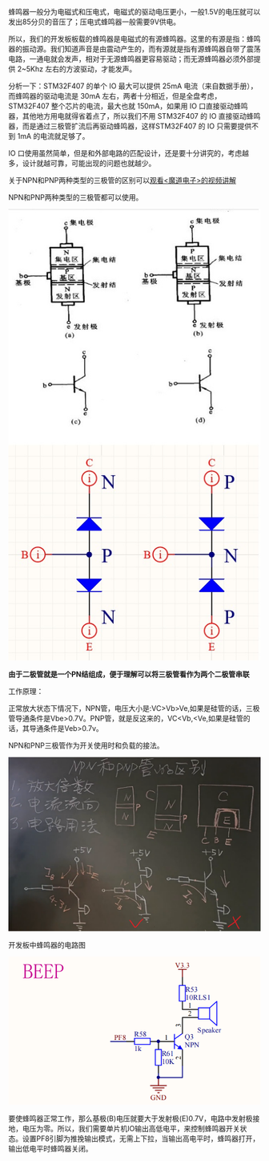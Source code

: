 

蜂鸣器一般分为电磁式和压电式，电磁式的驱动电压更小，一般1.5V的电压就可以发出85分贝的音压了；压电式蜂鸣器一般需要9V供电。

所以，我们的开发板板载的蜂鸣器是电磁式的有源蜂鸣器。这里的有源是指：蜂鸣器的振动源。我们知道声音是由震动产生的，而有源就是指有源蜂鸣器自带了震荡电路，一通电就会发声，相对于无源蜂鸣器更容易驱动；而无源蜂鸣器必须外部提供 2~5Khz 左右的方波驱动，才能发声。

分析一下：STM32F407 的单个 IO 最大可以提供 25mA 电流（来自数据手册），而蜂鸣器的驱动电流是 30mA 左右，两者十分相近，但是全盘考虑，STM32F407 整个芯片的电流，最大也就 150mA，如果用 IO 口直接驱动蜂鸣器，其他地方用电就得省着点了，所以我们不用 STM32F407 的 IO 直接驱动蜂鸣器，而是通过三极管扩流后再驱动蜂鸣器，这样STM32F407 的 IO 只需要提供不到 1mA 的电流就足够了。

IO 口使用虽然简单，但是和外部电路的匹配设计，还是要十分讲究的，考虑越多，设计就越可靠，可能出现的问题也就越少。

关于NPN和PNP两种类型的三极管的区别可以[观看<魔道电子>的视频讲解](https://www.youtube.com/watch?v=Gi6dF8qBzMM)

NPN和PNP两种类型的三极管都可以使用。

![1.二极管构成的](https://github.com/CaiNiao-Z/Test_Project_Github/blob/main/2.%E8%9C%82%E9%B8%A3%E5%99%A8(Buzzer)%E5%AD%A6%E4%B9%A0%E7%AC%94%E8%AE%B0/image/1.%E4%BA%8C%E6%9E%81%E7%AE%A1%E6%9E%84%E6%88%90%E7%9A%84.jpg)

**由于二极管就是一个PN结组成，便于理解可以将三极管看作为两个二极管串联**

工作原理：

正常放大状态下情况下，NPN管，电压大小是:VC>Vb>Ve,如果是硅管的话，三极管导通条件是Vbe>0.7V。PNP管，就是反这来的，VC<Vb,<Ve,如果是硅管的话，其导通条件是Veb>0.7v。

NPN和PNP三极管作为开关使用时和负载的接法。

![2.NPN和PNP三极管的区别](https://github.com/CaiNiao-Z/Test_Project_Github/blob/main/2.%E8%9C%82%E9%B8%A3%E5%99%A8(Buzzer)%E5%AD%A6%E4%B9%A0%E7%AC%94%E8%AE%B0/image/2.NPN%E5%92%8CPNP%E4%B8%89%E6%9E%81%E7%AE%A1%E7%9A%84%E5%8C%BA%E5%88%AB.png)

开发板中蜂鸣器的电路图

![3.beep原理图](https://github.com/CaiNiao-Z/Test_Project_Github/blob/main/2.%E8%9C%82%E9%B8%A3%E5%99%A8(Buzzer)%E5%AD%A6%E4%B9%A0%E7%AC%94%E8%AE%B0/image/3.beep%E5%8E%9F%E7%90%86%E5%9B%BE.png)

要使蜂鸣器正常工作，那么基极(B)电压就要大于发射极(E)0.7V，电路中发射极接地，电压为零。所以，我们需要单片机IO输出高低电平，来控制蜂鸣器开关状态。设置PF8引脚为推挽输出模式，无需上下拉，当输出高电平时，蜂鸣器打开，输出低电平时蜂鸣器关闭。
